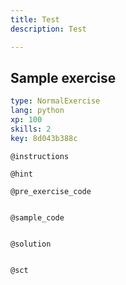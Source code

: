 ```yaml
---
title: Test
description: Test

---
```

## Sample exercise

```yaml
type: NormalExercise
lang: python
xp: 100
skills: 2
key: 8d043b388c
```


`@instructions`

`@hint`

`@pre_exercise_code`
```{python}

```

`@sample_code`
```{python}

```

`@solution`
```{python}

```

`@sct`
```{python}

```
